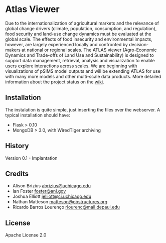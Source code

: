 # Atlas Viewer

Due to the internationalization of agricultural markets and the relevance of global change drivers (climate, population, consumption, and regulation), food security and land-use change dynamics must be evaluated at the global scale. The effects of food insecurity and environmental impacts, however, are largely experienced locally and confronted by decision-makers at national or regional scales. The ATLAS viewer (Agro-Economic Dynamics and Trade-offs of Land Use and Sustainability) is designed to support data management, retrieval, analysis and visualization to enable users explore interactions across scales. We are beginning with visualizations of pSIMS model outputs and will be extending ATLAS for use with many more models and other multi-scale data products. More detailed information about the project status on the [wiki](https://github.com/RDCEP/atlas-viewer/wiki).

## Installation

The instalation is quite simple, just inserting the files over the webserver.
A typical installation should have:
- Flask > 0.10
- MongoDB > 3.0, with WiredTiger archiving

## History

Version 0.1 - Implantation

## Credits
* Alison Brizius <abrizius@uchicago.edu>
* Ian Foster <foster@anl.gov>
* Joshua Elliott <jelliott@ci.uchicago.edu>
* Nathan Matteson <matteson@obstructures.org>
* Ricardo Barros Lourenço <rlourenc@mail.depaul.edu>


## License

Apache License 2.0
